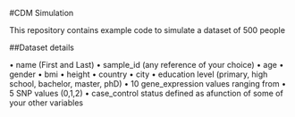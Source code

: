 #CDM Simulation

This repository contains example code to simulate a dataset of 500 people

##Dataset details 

• name (First and Last)
• sample_id (any reference of your choice) 
• age
• gender
• bmi
• height
• country
• city
• education level (primary, high school, bachelor, master, phD)
• 10 gene_expression values ranging from
• 5 SNP values (0,1,2)
• case_control status defined as afunction of some of your other variables
